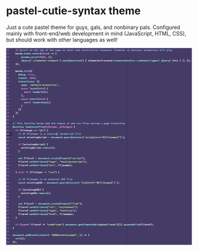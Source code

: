 # pastel-cutie-syntax theme

Just a cute pastel theme for guys, gals, and nonbinary pals. Configured mainly with front-end/web development in mind (JavaScript, HTML, CSS), but should work with other languages as well!

![A screenshot of your theme](pastel-cutie-screenshot.png)
